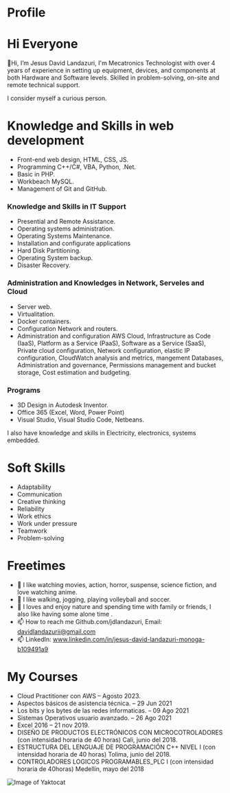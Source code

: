 <h1> Profile </h1>
  
  <h1> Hi Everyone </h1>
  
👋Hi, I’m Jesus David Landazuri, I'm Mecatronics Technologist with over 4 years of experience in setting up equipment, 
devices, and components at both Hardware and Software levels. Skilled in problem-solving, on-site and remote technical support.

I consider myself a curious person.

<h1>Knowledge and Skills in web development</h1>

- Front-end web design, HTML, CSS, JS.
- Programming C++/C#, VBA, Python, .Net.
- Basic in PHP.
- Workbeach MySQL.
- Management of Git and GitHub.
  
<h3>Knowledge and Skills in IT Support</h3>

- Presential and Remote Assistance.
- Operating systems administration.
- Operating Systems Maintenance.
- Installation and configurate applications
- Hard Disk Partitioning.
- Operating System backup.
- Disaster Recovery.

<h3> Administration and Knowledges in Network, Serveles and Cloud </h3>

- Server web.
- Virtualitation.
- Docker containers.
- Configuration Network and routers.
- Administration and configuration AWS Cloud, Infrastructure as Code (IaaS),
Platform as a Service (PaaS), Software as a Service (SaaS), Private cloud configuration,
Network configuration, elastic IP configuration, CloudWatch analysis and metrics,
mangement Databases, Administration and governance, Permissions management and bucket storage,
Cost estimation and budgeting.

<h3>Programs</h3>

- 3D Design in Autodesk Inventor.
- Office 365 (Excel, Word, Power Point)
- Visual Studio, Visual Studio Code, Netbeans.

I also have knowledge and skills in Electricity, electronics, systems embedded.

<h1>Soft Skills</h1>

- Adaptability
- Communication
- Creative thinking
- Reliability
- Work ethics
- Work under pressure
- Teamwork
- Problem-solving

<h1> Freetimes </h1>

<!--I'm from Colombia and live in Bogotá city, I’m interested in Design web, Developer, support TI and Cloud Computing.-->  
- 👀 I like watching movies, action, horror, suspense, science fiction, and love watching anime.
- 🌱 I like walking, jogging, playing volleyball and soccer.
- 💞️ I loves and enjoy nature and spending time with family or friends, I also like having some alone time .
- 📫 How to reach me Github.com/jdlandazuri, Email: davidlandazurii@gmail.com
- 📫 LinkedIn: www.linkedin.com/in/jesus-david-landazuri-monoga-b109491a9

<h1> My Courses </h1>

- Cloud Practitioner con AWS – Agosto 2023.
- Aspectos básicos de asistencia técnica. – 29 Jun 2021
- Los bits y los bytes de las redes informaticas. – 09 Ago 2021
- Sistemas Operativos usuario avanzado. – 26 Ago 2021
- Excel 2016 – 21 nov 2019.
- DISEÑO DE PRODUCTOS ELECTRÓNICOS CON MICROCOTROLADORES (con intensidad horaria de 40 horas) Cali, junio del 2018.
- ESTRUCTURA DEL LENGUAJE DE PROGRAMACIÓN C++ NIVEL I (con intensidad horaria de 40 horas) Tolima, junio del 2018.
- CONTROLADORES LOGICOS PROGRAMABLES_PLC I (con intensidad horaria de 40horas) Medellín, mayo del 2018

![Image of Yaktocat](https://octodex.github.com/images/yaktocat.png)
<!---
jdlandazuri/jdlandazuri is a ✨ special ✨ repository because its `README.md` (this file) appears on your GitHub profile.
You can click the Preview link to take a look at your changes.
--->
